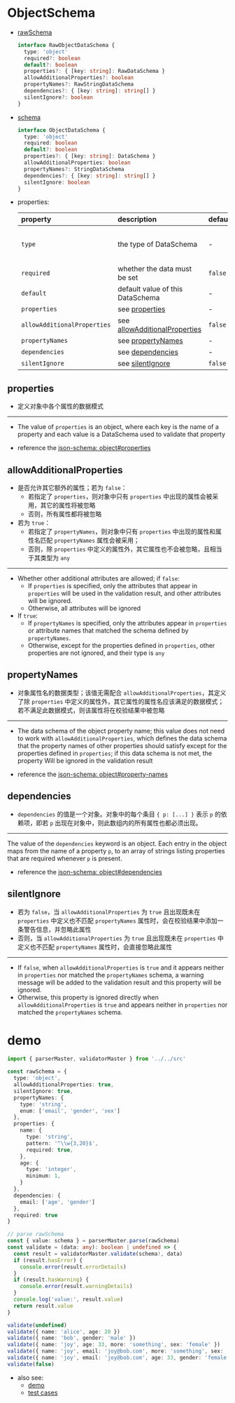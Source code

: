 # ObjectSchema
  * [rawSchema][]
    ```typescript
    interface RawObjectDataSchema {
      type: 'object'
      required?: boolean
      default?: boolean
      properties?: { [key: string]: RawDataSchema }
      allowAdditionalProperties?: boolean
      propertyNames?: RawStringDataSchema
      dependencies?: { [key: string]: string[] }
      silentIgnore?: boolean
    }
    ```

  * [schema][]
    ```typescript
    interface ObjectDataSchema {
      type: 'object'
      required: boolean
      default?: boolean
      properties?: { [key: string]: DataSchema }
      allowAdditionalProperties: boolean
      propertyNames?: StringDataSchema
      dependencies?: { [key: string]: string[] }
      silentIgnore: boolean
    }
    ```

  * properties:

     property                     | description                       | default | required
    :-----------------------------|:----------------------------------|:--------|:---------------------------------------
     `type`                       | the type of DataSchema            | -       | Yes (and the value must be `'object'`)
     `required`                   | whether the data must be set      | `false` | No
     `default`                    | default value of this DataSchema  | -       | No
     `properties`                 | see [properties][]                | -       | No
     `allowAdditionalProperties`  | see [allowAdditionalProperties][] | `false` | No
     `propertyNames`              | see [propertyNames][]             | -       | No
     `dependencies`               | see [dependencies][]              | -       | No
     `silentIgnore`               | see [silentIgnore][]              | `false` | No

  ## properties
  * 定义对象中各个属性的数据模式

  ---

  * The value of `properties` is an object, where each key is the name of a property and each value is a DataSchema used to validate that property

  * reference the [json-schema: object#properties](https://json-schema.org/understanding-json-schema/reference/object.html#properties)

  ## allowAdditionalProperties

  * 是否允许其它额外的属性；若为 `false`：
    - 若指定了 `properties`，则对象中只有 `properties` 中出现的属性会被采用，其它的属性将被忽略
    - 否则，所有属性都将被忽略
  * 若为 `true`：
    - 若指定了 `propertyNames`，则对象中只有 `properties` 中出现的属性和属性名匹配 `propertyNames` 属性会被采用；
    - 否则，除 `properties` 中定义的属性外，其它属性也不会被忽略，且相当于其类型为 `any`

  ---

  * Whether other additional attributes are allowed; if `false`:
    - If `properties` is specified, only the attributes that appear in `properties` will be used in the validation result, and other attributes will be ignored.
    - Otherwise, all attributes will be ignored
  * If `true`:
    - If `propertyNames` is specified, only the attributes appear in `properties` or attribute names that matched the schema defined by `propertyNames`.
    - Otherwise, except for the properties defined in `properties`, other properties are not ignored, and their type is `any`


  ## propertyNames
  * 对象属性名的数据类型；该值无需配合 `allowAdditionalProperties`，其定义了除 `properties` 中定义的属性外，其它属性的属性名应该满足的数据模式；若不满足此数据模式，则该属性将在校验结果中被忽略

  ---

  * The data schema of the object property name; this value does not need to work with `allowAdditionalProperties`, which defines the data schema that the property names of other properties should satisfy except for the properties defined in `properties`; if this data schema is not met, the property Will be ignored in the validation result

  * reference the [json-schema: object#property-names](https://json-schema.org/understanding-json-schema/reference/object.html#property-names)


  ## dependencies
  * `dependencies` 的值是一个对象。对象中的每个条目 `{ p: [...] }` 表示 `p` 的依赖项，即若 `p` 出现在对象中，则此数组内的所有属性也都必须出现。

  ---

  The value of the `dependencies` keyword is an object. Each entry in the object maps from the name of a property `p`, to an array of strings listing properties that are required whenever `p` is present.

  * reference the [json-schema: object#dependencies](https://json-schema.org/understanding-json-schema/reference/object.html#dependencies)

  ## silentIgnore
  * 若为 `false`，当 `allowAdditionalProperties` 为 `true` 且出现既未在 `properties` 中定义也不匹配 `propertyNames` 属性时，会在校验结果中添加一条警告信息，并忽略此属性
  * 否则，当 `allowAdditionalProperties` 为 `true` 且出现既未在 `properties` 中定义也不匹配 `propertyNames` 属性时，会直接忽略此属性

  ---

  * If `false`, when `allowAdditionalProperties` is `true` and it appears neither in `properties` nor matched the `propertyNames` schema, a warning message will be added to the validation result and this property will be ignored.
  * Otherwise, this property is ignored directly when `allowAdditionalProperties` is `true` and appears neither in `properties` nor matched the `propertyNames` schema.

# demo

  ```typescript
  import { parserMaster, validatorMaster } from '../../src'

  const rawSchema = {
    type: 'object',
    allowAdditionalProperties: true,
    silentIgnore: true,
    propertyNames: {
      type: 'string',
      enum: ['email', 'gender', 'sex']
    },
    properties: {
      name: {
        type: 'string',
        pattern: '^\\w{3,20}$',
        required: true,
      },
      age: {
        type: 'integer',
        minimum: 1,
      }
    },
    dependencies: {
      email: ['age', 'gender']
    },
    required: true
  }

  // parse rawSchema
  const { value: schema } = parserMaster.parse(rawSchema)
  const validate = (data: any): boolean | undefined => {
    const result = validatorMaster.validate(schema!, data)
    if (result.hasError) {
      console.error(result.errorDetails)
    }
    if (result.hasWarning) {
      console.error(result.warningDetails)
    }
    console.log('value:', result.value)
    return result.value
  }

  validate(undefined)                                                               // undefined; and will print errors (`required` is not satisfied)
  validate({ name: 'alice', age: 20 })                                              // { name: 'alice', age: 20 };
  validate({ name: 'bob', gender: 'male' })                                         // { name: 'bob', gender: 'male' }
  validate({ name: 'joy', age: 33, more: 'something', sex: 'female' })              // { name: 'joy', age: 33, sex: 'female' }
  validate({ name: 'joy', email: 'joy@bob.com', more: 'something', sex: 'female' }) // undefined; and will print errors (`dependencies#email` is not satisfied)
  validate({ name: 'joy', email: 'joy@bob.com', age: 33, gender: 'female' })        // { name: 'joy', email: 'joy@bob.com', age: 33, gender: 'female' }
  validate(false)                                                                   // undefined; and will print errors (`type` is not satisfied)
  ```

* also see:
  - [demo][]
  - [test cases][test-cases]


[rawSchema]: ../../src/schema/object.ts#RawObjectDataSchema
[schema]: ../../src/schema/object.ts#ObjectDataSchema
[demo]: ../../demo/object
[test-cases]: ../../test/cases/base-schema/object

[properties]: #properties
[allowAdditionalProperties]: #allowAdditionalProperties
[propertyNames]: #propertyNames
[dependencies]: #dependencies
[silentIgnore]: #silentIgnore
